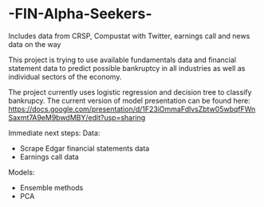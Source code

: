 # -FIN-Alpha-Seekers-
Includes data from CRSP, Compustat with Twitter, earnings call and news data on the way

This project is trying to use available fundamentals data and financial statement data to predict possible bankruptcy in all industries as well as individual sectors of the economy. 

The project currently uses logistic regression and decision tree to classify bankrupcy.
The current version of model presentation can be found here: https://docs.google.com/presentation/d/1F23iOmmaFdlvsZbtw05wbqfFWnSaxmt7A9eM9bwdMBY/edit?usp=sharing

Immediate next steps:
Data:
- Scrape Edgar financial statements data
- Earnings call data 

Models:
- Ensemble methods
- PCA
